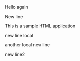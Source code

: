 Hello again

New line 

This is a sample HTML application

new line local

another local new line 

new line2
